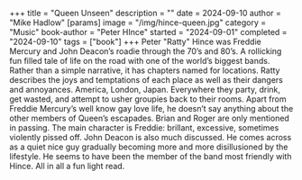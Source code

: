 +++
title = "Queen Unseen"
description = ""
date = 2024-09-10
author = "Mike Hadlow"
[params]
    image = "/img/hince-queen.jpg"
    category = "Music"
    book-author = "Peter HInce"
    started = "2024-09-01"
    completed = "2024-09-10"
    tags = ["book"]
+++
Peter "Ratty" Hince was Freddie Mercury and John Deacon’s roadie through the 70’s and 80’s. A rollicking fun filled tale of life on the road with one of the world’s biggest bands. Rather than a simple narrative, it has chapters named for locations. Ratty describes the joys and temptations of each place as well as their dangers and annoyances. America, London, Japan. Everywhere they party, drink, get wasted, and attempt to usher groupies back to their rooms. Apart from Freddie Mercury’s well know gay love life, he doesn’t say anything about the other members of Queen’s escapades. Brian and Roger are only mentioned in passing. The main character is Freddie: brillant, excessive, sometimes violently pissed off. John Deacon is also much discussed. He comes across as a quiet nice guy gradually becoming more and more disillusioned by the lifestyle. He seems to have been the member of the band most friendly with Hince. All in all a fun light read.
